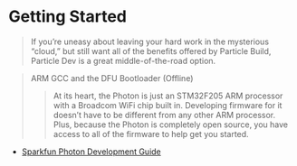 Getting Started
==

> 

> If you’re uneasy about leaving your hard work in the mysterious “cloud,” but still want all of the benefits offered by Particle Build, Particle Dev is a great middle-of-the-road option.

> ARM GCC and the DFU Bootloader (Offline)
> > At its heart, the Photon is just an STM32F205 ARM processor with a Broadcom WiFi chip built in. Developing firmware for it doesn’t have to be different from any other ARM processor. Plus, because the Photon is completely open source, you have access to all of the firmware to help get you started.

- [Sparkfun Photon Development Guide](https://learn.sparkfun.com/tutorials/photon-development-guide/all)

